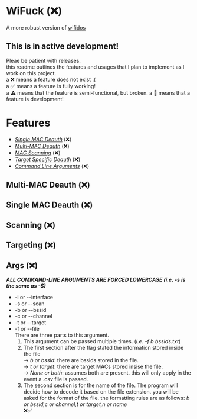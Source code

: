 # WiFuck (❌)
A more robust version of [wifidos](https://github.com/killgriff22/wifidos)
## This is in active development!
Pleae be patient with releases.  
this readme outlines the features and usages that I plan to implement as I work on this project.  
a ❌ means a feature does not exist :(  
a ✅ means a feature is fully working!  
a ⚠️ means that the feature is semi-functional, but broken.
a 🚧 means that a feature is development!
# Features
* [*Single MAC Deauth*](#Single-MAC) (❌)  
* [*Multi-MAC Deauth*](#Multi-MAC) (❌)  
* [*MAC Scanning*](#Scanning) (❌)  
* [*Target Specific Deauth*](#Targeting) (❌)  
* [*Command Line Arguments*](#Args) (❌)  
## Multi-MAC Deauth (❌)
## Single MAC Deauth (❌)
## Scanning (❌)
## Targeting (❌)
## Args (❌)
***ALL COMMAND-LINE ARGUMENTS ARE FORCED LOWERCASE (i.e. -s is the same as -S)***  
* -i or --interface  
* -s or --scan  
* -b or --bssid  
* -c or --channel  
* -t or --target  
* -f or --file  
There are three parts to this argument.  
  1. This argument can be passed multiple times. (*i.e. -f b bssids.txt*)
  2. The first section after the flag stated the information stored inside the file  
    -> *b or bssid*: there are bssids stored in the file.  
    -> *t or target*: there are target MACs stored insise the file.  
    -> *None or both*: assumes both are present. this will only apply in the event a .csv file is passed.  
  3. The second section is for the name of the file. The program will decide how to decode it based on the file extension. you will be asked for the format of the file. the formatting rules are as follows: *b or bssid,c or channel,t or target,n or name*  
❌✅